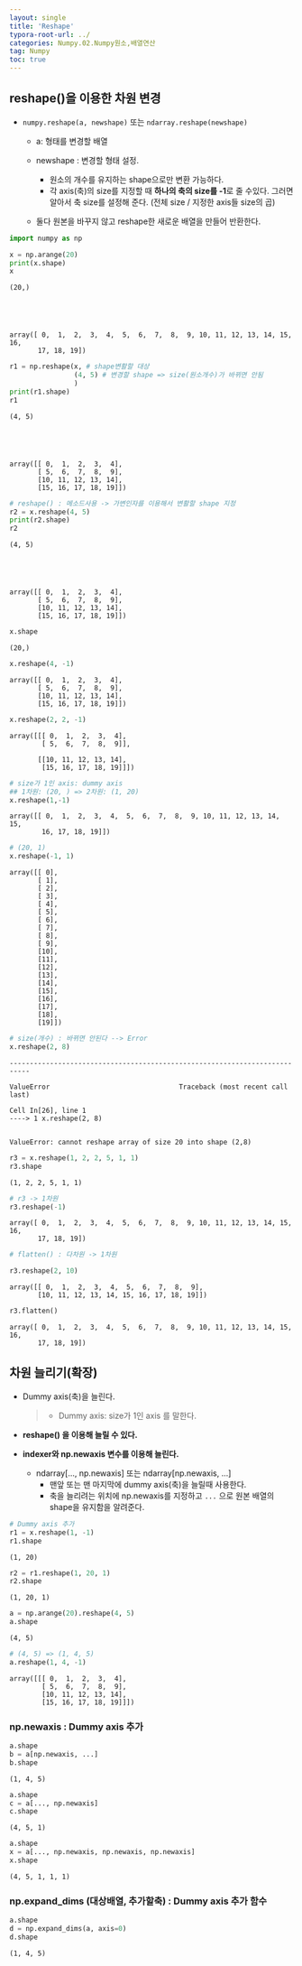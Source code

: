 ```yaml
---
layout: single
title: 'Reshape'
typora-root-url: ../
categories: Numpy.02.Numpy원소,배열연산
tag: Numpy
toc: true
---
```


## reshape()을 이용한 차원 변경

- `numpy.reshape(a, newshape)` 또는 `ndarray.reshape(newshape)`
    - a: 형태를 변경할 배열
    - newshape : 변경할 형태 설정. 
        - 원소의 개수를 유지하는 shape으로만 변환 가능하다.
        - 각 axis(축)의 size를 지정할 때 **하나의 축의 size를 -1**로 줄 수있다. 그러면 알아서 축 size를 설정해 준다. (전체 size / 지정한 axis들 size의 곱)

    - 둘다 원본을 바꾸지 않고 reshape한 새로운 배열을 만들어 반환한다.


```python
import numpy as np
```


```python
x = np.arange(20)
print(x.shape)
x
```

    (20,)





    array([ 0,  1,  2,  3,  4,  5,  6,  7,  8,  9, 10, 11, 12, 13, 14, 15, 16,
           17, 18, 19])




```python
r1 = np.reshape(x, # shape변활할 대상
                (4, 5) # 변경할 shape => size(원소개수)가 바뀌면 안됨
                )
print(r1.shape)
r1
```

    (4, 5)





    array([[ 0,  1,  2,  3,  4],
           [ 5,  6,  7,  8,  9],
           [10, 11, 12, 13, 14],
           [15, 16, 17, 18, 19]])




```python
# reshape() : 메소드사용 -> 가변인자를 이용해서 변활할 shape 지정
r2 = x.reshape(4, 5)
print(r2.shape)
r2
```

    (4, 5)





    array([[ 0,  1,  2,  3,  4],
           [ 5,  6,  7,  8,  9],
           [10, 11, 12, 13, 14],
           [15, 16, 17, 18, 19]])




```python
x.shape
```




    (20,)




```python
x.reshape(4, -1)
```




    array([[ 0,  1,  2,  3,  4],
           [ 5,  6,  7,  8,  9],
           [10, 11, 12, 13, 14],
           [15, 16, 17, 18, 19]])




```python
x.reshape(2, 2, -1)
```




    array([[[ 0,  1,  2,  3,  4],
            [ 5,  6,  7,  8,  9]],
    
           [[10, 11, 12, 13, 14],
            [15, 16, 17, 18, 19]]])




```python
# size가 1인 axis: dummy axis
## 1차원: (20, ) => 2차원: (1, 20)
x.reshape(1,-1)
```




    array([[ 0,  1,  2,  3,  4,  5,  6,  7,  8,  9, 10, 11, 12, 13, 14, 15,
            16, 17, 18, 19]])




```python
# (20, 1)
x.reshape(-1, 1)
```




    array([[ 0],
           [ 1],
           [ 2],
           [ 3],
           [ 4],
           [ 5],
           [ 6],
           [ 7],
           [ 8],
           [ 9],
           [10],
           [11],
           [12],
           [13],
           [14],
           [15],
           [16],
           [17],
           [18],
           [19]])




```python
# size(개수) : 바뀌면 안된다 --> Error
x.reshape(2, 8)
```


    ---------------------------------------------------------------------------
    
    ValueError                                Traceback (most recent call last)
    
    Cell In[26], line 1
    ----> 1 x.reshape(2, 8)


    ValueError: cannot reshape array of size 20 into shape (2,8)



```python
r3 = x.reshape(1, 2, 2, 5, 1, 1) 
r3.shape
```




    (1, 2, 2, 5, 1, 1)




```python
# r3 -> 1차원
r3.reshape(-1)
```




    array([ 0,  1,  2,  3,  4,  5,  6,  7,  8,  9, 10, 11, 12, 13, 14, 15, 16,
           17, 18, 19])




```python
# flatten() : 다차원 -> 1차원
```


```python
r3.reshape(2, 10)
```




    array([[ 0,  1,  2,  3,  4,  5,  6,  7,  8,  9],
           [10, 11, 12, 13, 14, 15, 16, 17, 18, 19]])




```python
r3.flatten()
```




    array([ 0,  1,  2,  3,  4,  5,  6,  7,  8,  9, 10, 11, 12, 13, 14, 15, 16,
           17, 18, 19])



## 차원 늘리기(확장)

- Dummy axis(축)을 늘린다.
   > - Dummy axis: size가 1인 axis 를 말한다.

- **reshape() 을 이용해 늘릴 수 있다.**

- **indexer와 np.newaxis 변수를 이용해 늘린다.**
    - ndarray\[..., np.newaxis\] 또는 ndarray\[np.newaxis, ...\]
        - 맨앞 또는 맨 마지막에 dummy axis(축)을 늘릴때 사용한다.
        - 축을 늘리려는 위치에 np.newaxis를 지정하고 `...` 으로 원본 배열의 shape을 유지함을 알려준다.


```python
# Dummy axis 추가
r1 = x.reshape(1, -1)
r1.shape
```




    (1, 20)




```python
r2 = r1.reshape(1, 20, 1)
r2.shape
```




    (1, 20, 1)




```python
a = np.arange(20).reshape(4, 5)
a.shape
```




    (4, 5)




```python
# (4, 5) => (1, 4, 5)
a.reshape(1, 4, -1)
```




    array([[[ 0,  1,  2,  3,  4],
            [ 5,  6,  7,  8,  9],
            [10, 11, 12, 13, 14],
            [15, 16, 17, 18, 19]]])



### np.newaxis : Dummy axis 추가


```python
a.shape
b = a[np.newaxis, ...]
b.shape
```




    (1, 4, 5)




```python
a.shape
c = a[..., np.newaxis]
c.shape
```




    (4, 5, 1)




```python
a.shape
x = a[..., np.newaxis, np.newaxis, np.newaxis]
x.shape
```




    (4, 5, 1, 1, 1)



### np.expand_dims (대상배열, 추가할축) : Dummy axis 추가 함수


```python
a.shape
d = np.expand_dims(a, axis=0)
d.shape
```




    (1, 4, 5)


